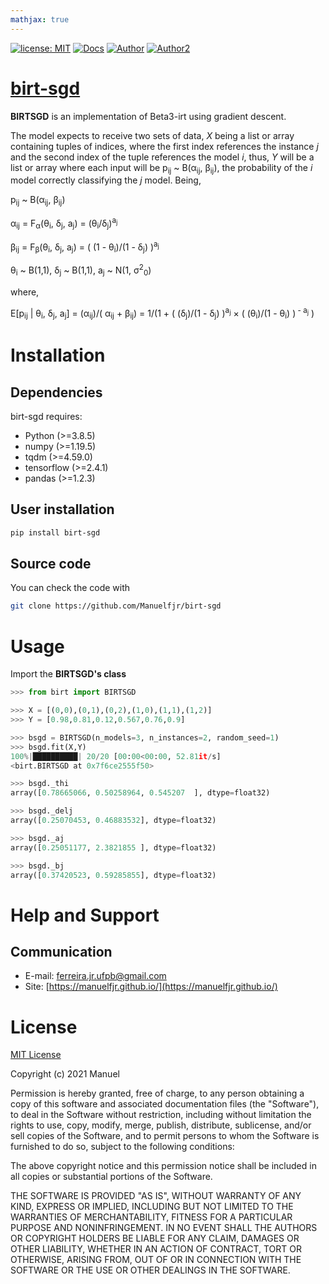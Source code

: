 ```yaml
---
mathjax: true
---
```


[![license: MIT](https://img.shields.io/badge/license-MIT-red.svg?&logo=license&color=blue)](https://github.com/Manuelfjr/birt-sgd/blob/main/LICENSE)
[![Docs](https://img.shields.io/badge/docs-birtsgd-blue?&logo)](https://github.com/Manuelfjr/birt-sgd)
[![Author](https://img.shields.io/badge/author-manuelfjr-blue?&logo=github)](https://github.com/Manuelfjr)
[![Author2](https://img.shields.io/badge/author-tmfilho-blue?&logo=github)](https://github.com/tmfilho)

<!-- PyPi Status
![PyPI - Status](https://img.shields.io/pypi/status/pandas)
-->

<!--
![Py Coverage](https://s3.amazonaws.com/assets.coveralls.io/badges/coveralls_94.png)
-->

<!-- PyPi Downloads
[![PyPi - Downloads](https://pypip.in/d/pandas/badge.png?&color=blue&logo=python)](https://pypi.org/project/pandas/#files)

[![PyPI - Downloads](https://img.shields.io/pypi/dm/scikit-learn?style=flat)](https://pypi.org/project/pandas/#files)
-->

<!-- Latest PyPI version
[![Latest PyPI version](https://img.shields.io/pypi/v/pandas?logo=pypi)](https://pypi.python.org/pypi/pandas)
-->

<!-- Release
[![GitHub release (latest by date)](https://img.shields.io/github/v/release/pandas-dev/pandas)](https://GitHub.com/pandas-dev/pandas/releases/)

[![GitHub release](https://img.shields.io/github/release/Manuelfjr/birt-sgd.svg)](https://GitHub.com/Manuelfjr/birt-sgd/releases/)
-->

<!-- Static download of pepy
[![Downloads](https://static.pepy.tech/personalized-badge/pandas?period=total&units=international_system&left_color=grey&right_color=red&left_text=downloads)](https://pepy.tech/project/pandas)
-->

<!-- Github downloads
[![Github All Releases](https://img.shields.io/github/downloads/pandas-dev/pandas/total.svg?&logo=github&color=blue)]()
-->

<!-- Lines of code
![Lines of code](https://img.shields.io/tokei/lines/github/Manuelfjr/birt-sgd)
-->

<!-- Code size
![GitHub code size in bytes](https://img.shields.io/github/languages/code-size/pandas-dev/pandas)
-->

<!-- Github contributors
![GitHub contributors](https://img.shields.io/github/contributors/pandas-dev/pandas)
-->

<!--
[![Downloads](https://pepy.tech/badge/pandas)](https://pepy.tech/project/pandas)    
-->

# [birt-sgd](https://test.pypi.org/project/birt-sgd/)
**BIRTSGD** is an implementation of Beta3-irt using gradient descent.

The model expects to receive two sets of data, *X* being a list or array containing tuples of indices, where the first index references the instance *j* and the second index of the tuple references the model *i*, thus, *Y* will be a list or array where each input will be p<sub>ij</sub> ~ &Beta;(&alpha;<sub>ij</sub>, &beta;<sub>ij</sub>), the probability of the *i* model correctly classifying the *j* model. Being, 

p<sub>ij</sub> ~ &Beta;(&alpha;<sub>ij</sub>, &beta;<sub>ij</sub>)

&alpha;<sub>ij</sub> = F<sub>&alpha;</sub>(&theta;<sub>i</sub>, &delta;<sub>j</sub>, a<sub>j</sub>) = (&theta;<sub>i</sub>/&delta;<sub>j</sub>)<sup>a<sub>j</sub></sup>

&beta;<sub>ij</sub> = F<sub>&beta;</sub>(&theta;<sub>i</sub>, &delta;<sub>j</sub>, a<sub>j</sub>) = ( (1 - &theta;<sub>i</sub>)/(1 - &delta;<sub>j</sub>) )<sup>a<sub>j</sub></sup>

&theta;<sub>i</sub> ~ &Beta;(1,1), &delta;<sub>j</sub> ~ &Beta;(1,1), a<sub>j</sub> ~ N(1, &sigma;<sup>2</sup><sub>0</sub>)

where,

E[p<sub>ij</sub> | &theta;<sub>i</sub>, &delta;<sub>j</sub>, a<sub>j</sub>] = (&alpha;<sub>ij</sub>)/( &alpha;<sub>ij</sub> + &beta;<sub>ij</sub>) = 1/(1 + ( (&delta;<sub>j</sub>)/(1 - &delta;<sub>j</sub>) )<sup>a<sub>j</sub></sup> &#xd7; ( (&theta;<sub>i</sub>)/(1 - &theta;<sub>i</sub>) )<sup> - a<sub>j</sub></sup> )

# Installation
## Dependencies 
birt-sgd requires:
- Python (>=3.8.5)
- numpy (>=1.19.5)
- tqdm (>=4.59.0)
- tensorflow (>=2.4.1)
- pandas (>=1.2.3)

## User installation

```bash
pip install birt-sgd
```

## Source code 
You can check the code with 
```bash
git clone https://github.com/Manuelfjr/birt-sgd
```

# Usage
Import the **BIRTSGD's class**

```py
>>> from birt import BIRTSGD
```

```py
>>> X = [(0,0),(0,1),(0,2),(1,0),(1,1),(1,2)]
>>> Y = [0.98,0.81,0.12,0.567,0.76,0.9]
```

```py
>>> bsgd = BIRTSGD(n_models=3, n_instances=2, random_seed=1)
>>> bsgd.fit(X,Y)
100%|██████████| 20/20 [00:00<00:00, 52.81it/s]
<birt.BIRTSGD at 0x7f6ce2555f50>
```

```py 
>>> bsgd._thi
array([0.78665066, 0.50258964, 0.545207  ], dtype=float32)
```

```py
>>> bsgd._delj
array([0.25070453, 0.46883532], dtype=float32)
```

```py
>>> bsgd._aj
array([0.25051177, 2.3821855 ], dtype=float32)
```

```py
>>> bsgd._bj
array([0.37420523, 0.59285855], dtype=float32)  
```

# Help and Support
## Communication

- E-mail: [ferreira.jr.ufpb@gmail.com]()
- Site: [https://manuelfjr.github.io/](https://manuelfjr.github.io/)

# License
[MIT License](https://github.com/Manuelfjr/birt-sgd/blob/main/LICENSE)

Copyright (c) 2021 Manuel

Permission is hereby granted, free of charge, to any person obtaining a copy
of this software and associated documentation files (the "Software"), to deal
in the Software without restriction, including without limitation the rights
to use, copy, modify, merge, publish, distribute, sublicense, and/or sell
copies of the Software, and to permit persons to whom the Software is
furnished to do so, subject to the following conditions:

The above copyright notice and this permission notice shall be included in all
copies or substantial portions of the Software.

THE SOFTWARE IS PROVIDED "AS IS", WITHOUT WARRANTY OF ANY KIND, EXPRESS OR
IMPLIED, INCLUDING BUT NOT LIMITED TO THE WARRANTIES OF MERCHANTABILITY,
FITNESS FOR A PARTICULAR PURPOSE AND NONINFRINGEMENT. IN NO EVENT SHALL THE
AUTHORS OR COPYRIGHT HOLDERS BE LIABLE FOR ANY CLAIM, DAMAGES OR OTHER
LIABILITY, WHETHER IN AN ACTION OF CONTRACT, TORT OR OTHERWISE, ARISING FROM,
OUT OF OR IN CONNECTION WITH THE SOFTWARE OR THE USE OR OTHER DEALINGS IN THE
SOFTWARE.